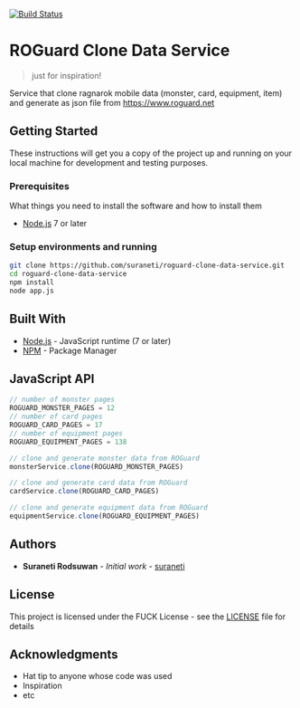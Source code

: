[![Build Status](https://travis-ci.com/suraneti/roguard-clone-data-service.svg?branch=develop)](https://travis-ci.com/suraneti/roguard-clone-data-service)

# ROGuard Clone Data Service 

> just for inspiration!

Service that clone ragnarok mobile data (monster, card, equipment, item) and generate as json file from https://www.roguard.net

## Getting Started

These instructions will get you a copy of the project up and running on your local machine for development and testing purposes.

### Prerequisites

What things you need to install the software and how to install them

* [Node.js](https://nodejs.org/en/) 7 or later

### Setup environments and running

```sh
git clone https://github.com/suraneti/roguard-clone-data-service.git
cd roguard-clone-data-service
npm install
node app.js
```

## Built With

* [Node.js](https://nodejs.org/en/) - JavaScript runtime (7 or later)
* [NPM](https://www.npmjs.com/) - Package Manager

## JavaScript API

```js
// number of monster pages
ROGUARD_MONSTER_PAGES = 12
// number of card pages
ROGUARD_CARD_PAGES = 17
// number of equipment pages
ROGUARD_EQUIPMENT_PAGES = 138

// clone and generate monster data from ROGuard
monsterService.clone(ROGUARD_MONSTER_PAGES)

// clone and generate card data from ROGuard
cardService.clone(ROGUARD_CARD_PAGES)

// clone and generate equipment data from ROGuard
equipmentService.clone(ROGUARD_EQUIPMENT_PAGES)
```

## Authors

* **Suraneti Rodsuwan** - *Initial work* - [suraneti](https://github.com/suraneti)

## License

This project is licensed under the FUCK License - see the [LICENSE](LICENSE.fuck) file for details

## Acknowledgments

* Hat tip to anyone whose code was used
* Inspiration
* etc
